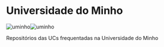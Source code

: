 # Universidade do Minho
![uminho](http://www4.di.uminho.pt/~jmf/IMAGES/um_eeng.gif)![uminho](http://www4.di.uminho.pt/~jmf/IMAGES/um_eeng.gif)


Repositórios das UCs frequentadas na Universidade do Minho
